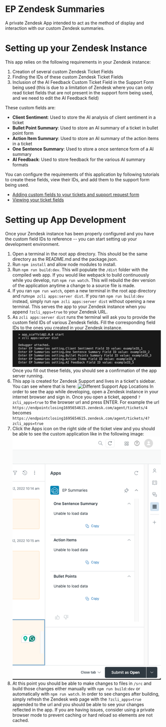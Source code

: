# EP Zendesk Summaries
 A private Zendesk App intended to act as the method of display and interaction with our custom Zendesk summaries.

Setting up your Zendesk Instance
===============
This app relies on the following requirements in your Zendesk instance:
1) Creation of several custom Zendesk Ticket Fields
2) Finding the IDs of these custom Zendesk Ticket Fields
3) Inclusion of the AI Feedback Custom Ticket Field in the Support Form being used (this is due to a limitation of Zendesk where you can only read ticket fields that are not present in the support form being used, and we need to edit the AI Feedback field)

These custom fields are:
* **Client Sentiment**: Used to store the AI analysis of client sentiment in a ticket
* **Bullet Point Summary**: Used to store an AI summary of a ticket in bullet point form
* **Action Item Summary**: Used to store an AI summary of the action items in a ticket 
* **One Sentence Summary**: Used to store a once sentence form of a AI summary 
* **AI Feedback**: Used to store feedback for the various AI summary formats

You can configure the requirements of this application by following tutorials to create these fields, view their IDs, and add them to the support form being used.

* [Adding custom fields to your tickets and support request form](https://support.zendesk.com/hc/en-us/articles/4408883152794-Adding-custom-fields-to-your-tickets-and-support-request-form)
* [Viewing your ticket fields](https://support.zendesk.com/hc/en-us/articles/4408832419738-Viewing-your-ticket-fields)

Setting up App Development
===============
Once your Zendesk instance has been properly configured and you have the custom field IDs to reference -- you can start setting up your development environment. 
1) Open a terminal in the root app directory. This should be the same directory as the README.md and the package.json.
2) Run `npm install` and allow node modules to install.
3) Run `npm run build:dev`. This will populate the `/dist` folder with the compiled web app. If you would like webpack to build continuously while you develop, run `npm run watch`. This will rebuild the dev version of the application anytime a change to a source file is made. 
4) If you ran `npm run watch`, open a new terminal in the root app directory and run`npm zcli apps:server dist`. If you ran `npm run build:dev` instead, simply run `npm zcli apps:server dist` without opening a new terminal. This serves the app to your Zendesk instance when you append `?zcli_apps=true` to your Zendesk URL. 
5) As `zcli apps:server dist` runs the terminal will ask you to provide the custom field IDs of various Zendesk fields. Fill the corresponding field IDs to the ones you created in your Zendesk instance. 
![Zendesk App Prompt](/docs/images/ZCLIAppServerDevPrompt.png)
Once you fill out these fields, you should see a confirmation of the app server running. 
6) This app is created for Zendesk Support and lives in a ticket's sidebar. You can see where that is here:
![Different Support App Locations](https://zen-marketing-documentation.s3.amazonaws.com/docs/en/app_locations.png) In order to see the app while developing, open a Zendesk instance in your internet browser and sign in. Once you open a ticket, append `?zcli_apps=true` to the browser url and press ENTER. For example the url 
`https://endpointclosing1695654615.zendesk.com/agent/tickets/4`
becomes 
`https://endpointclosing1695654615.zendesk.com/agent/tickets/4?zcli_apps=true`
7) Click the Apps icon on the right side of the ticket view and you should be able to see the custom application like in the following image:
![Custom Dev App Running](/docs/images/RunningDevApp.png)
8) At this point you should be able to make changes to files in `/src` and build those changes either manually with `npm run build:dev` or automatically with `npm run watch`. In order to see changes after building, simply refresh the Zendesk web page with the `?zcli_apps=true` appended to the url and you should be able to see your changes reflected in the app. If you are having issues, consider using a private browser mode to prevent caching or hard reload so elements are not cached. 